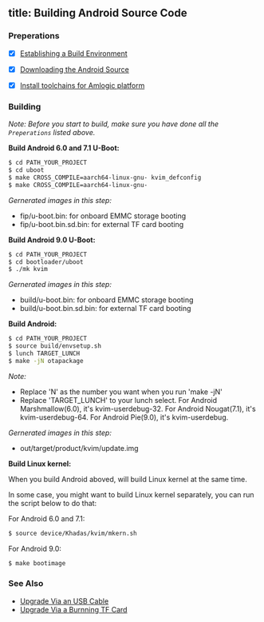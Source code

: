 title: Building Android Source Code
---


### Preperations
- [x] [Establishing a Build Environment](http://source.android.com/source/initializing.html)
- [x] [Downloading the Android Source](/vim1/DownloadAndroidSourceCode.html)
- [x] [Install toolchains for Amlogic platform](/vim1/InstallToolchains.html)


### Building
*Note: Before you start to build, make sure you have done all the `Preperations` listed above.*

**Build Android 6.0 and 7.1 U-Boot:**
```sh
$ cd PATH_YOUR_PROJECT
$ cd uboot
$ make CROSS_COMPILE=aarch64-linux-gnu- kvim_defconfig
$ make CROSS_COMPILE=aarch64-linux-gnu-
```
*Gernerated images in this step:*

* fip/u-boot.bin: for onboard EMMC storage booting
* fip/u-boot.bin.sd.bin: for external TF card booting

**Build Android 9.0 U-Boot:**
```sh
$ cd PATH_YOUR_PROJECT
$ cd bootloader/uboot
$ ./mk kvim
```
*Gernerated images in this step:*

* build/u-boot.bin: for onboard EMMC storage booting
* build/u-boot.bin.sd.bin: for external TF card booting


**Build Android:**
```sh
$ cd PATH_YOUR_PROJECT
$ source build/envsetup.sh
$ lunch TARGET_LUNCH
$ make -jN otapackage
```
*Note:*

* Replace 'N' as the number you want when you run 'make -jN'
* Replace 'TARGET_LUNCH' to your lunch select.
  For Android Marshmallow(6.0), it's kvim-userdebug-32.
  For Android Nougat(7.1), it's kvim-userdebug-64.
  For Android Pie(9.0), it's kvim-userdebug.

*Gernerated images in this step:*

* out/target/product/kvim/update.img


**Build Linux kernel:**

When you build Android aboved, will build Linux kernel at the same time.

In some case, you might want to build Linux kernel separately, you can run the script below to do that:

For Android 6.0 and 7.1:
```sh
$ source device/Khadas/kvim/mkern.sh
```

For Android 9.0:
```sh
$ make bootimage
```

### See Also
* [Upgrade Via an USB Cable](/vim1/UpgradeViaUSBCable.html)
* [Upgrade Via a Burnning TF Card](/vim1/UpgradeViaTFBurningCard.html)
